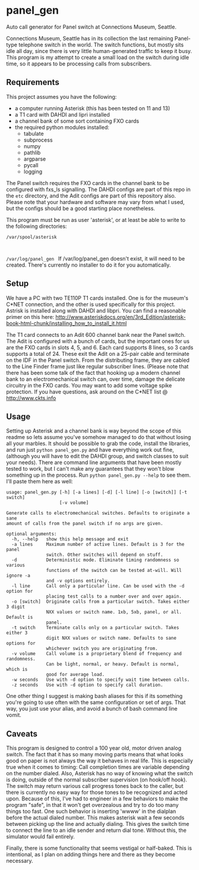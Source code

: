 # panel_gen
Auto call generator for Panel switch at Connections Museum, Seattle.

Connections Museum, Seattle has in its collection the last remaining Panel-type telephone switch in the world. The switch functions, but mostly sits idle all day, since there is very little human-generated traffic to keep it busy. This program is my attempt to create a small load on the switch during idle time, so it appears to be processing calls from subscribers.

Requirements
------------
This project assumes you have the following:
* a computer running Asterisk (this has been tested on 11 and 13)
* a T1 card with DAHDI and lipri installed
* a channel bank of some sort containing FXO cards
* the required python modules installed:
	* tabulate
	* subprocess
	* numpy
	* pathlib
	* argparse
	* pycall
	* logging

The Panel switch requires the FXO cards in the channel bank to be configured with fxs_ls signalling. The DAHDI configs are part of this repo in the <code>etc</code> directory, and the Adit configs are part of this repository also. Please note that your hardware and software may vary from what I used, but the configs should be a good starting place nonetheless.

This program must be run as user 'asterisk', or at least be able to write to the following directories:

<code>/var/spool/asterisk

/var/log/panel_gen
</code>
If /var/log/panel_gen doesn't exist, it will need to be created. There's currently no installer to do it for you automatically.

Setup
-----
We have a PC with two TE110P T1 cards installed. One is for the museum's C\*NET connection, and the other is used specifically for this project. Astrisk is installed along with DAHDI and libpri. You can find a reasonable primer on this here: http://www.asteriskdocs.org/en/3rd_Edition/asterisk-book-html-chunk/installing_how_to_install_it.html

The T1 card connects to an Adit 600 channel bank near the Panel switch. The Adit is configured with a bunch of cards, but the important ones for us are the FXO cards in slots 4, 5, and 6. Each card supports 8 lines, so 3 cards supports a total of 24. These exit the Adit on a 25-pair cable and terminate on the IDF in the Panel switch. From the distributing frame, they are cabled to the Line Finder frame just like regular subscriber lines. (Please note that there has been some talk of the fact that hooking up a modern channel bank to an electromechanical switch can, over time, damage the delicate circuitry in the FXO cards. You may want to add some voltage spike protection. If you have questions, ask around on the C\*NET list @ http://www.ckts.info


Usage
-----
Setting up Asterisk and a channel bank is way beyond the scope of this readme so lets assume you've somehow managed to do that without losing all your marbles. It should be possible to grab the code, install the libraries, and run just <code>python panel_gen.py</code> and have everything work out fine, (although you will have to edit the DAHDI group, and switch classes to suit your needs). There are command line arguments that have been mostly tested to work, but I can't make any guarantees that they won't blow something up in the process. Run <code>python panel_gen.py --help</code> to see them. I'll paste them here as well:

```
usage: panel_gen.py [-h] [-a lines] [-d] [-l line] [-o [switch]] [-t switch]
                    [-v volume]

Generate calls to electromechanical switches. Defaults to originate a sane
amount of calls from the panel switch if no args are given.

optional arguments:
  -h, --help   show this help message and exit
  -a lines     Maximum number of active lines. Default is 3 for the panel
               switch. Other switches will depend on stuff.
  -d           Deterministic mode. Eliminate timing randomness so various
               functions of the switch can be tested at-will. Will ignore -a
               and -v options entirely.
  -l line      Call only a particular line. Can be used with the -d option for
               placing test calls to a number over and over again.
  -o [switch]  Originate calls from a particular switch. Takes either 3 digit
               NXX values or switch name. 1xb, 5xb, panel, or all. Default is
               panel.
  -t switch    Terminate calls only on a particular switch. Takes either 3
               digit NXX values or switch name. Defaults to sane options for
               whichever switch you are originating from.
  -v volume    Call volume is a proprietary blend of frequency and randomness.
               Can be light, normal, or heavy. Default is normal, which is
               good for average load.
  -w seconds   Use with -d option to specify wait time between calls.
  -z seconds   Use with -d option to specify call duration.
```

One other thing I suggest is making bash aliases for this if its something you're going to use often with the same configuration or set of args. That way, you just use your alias, and avoid a bunch of bash command line vomit.

Caveats
-------
This program is designed to control a 100 year old, motor driven analog switch. The fact that it has so many moving parts means that what looks good on paper is not always the way it behaves in real life. This is especially true when it comes to timing: Call completion times are variable depending on the number dialed. Also, Asterisk has no way of knowing what the switch is doing, outside of the normal subscriber supervision (on hook/off hook). The switch may return various call progress tones back to the caller, but there is currently no easy way for those tones to be recognized and acted upon. Because of this, I've had to engineer in a few behaviors to make the program "safe", in that it won't get overzealous and try to do too many things too fast. One such behavior is inserting 'wwww' in the dialplan before the actual dialed number. This makes asterisk wait a few seconds between picking up the line and actually dialing. This gives the switch time to connect the line to an idle sender and return dial tone. Without this, the simulator would fail entirely. 

Finally, there is some functionality that seems vestigal or half-baked. This is intentional, as I plan on adding things here and there as they become necessary.  
